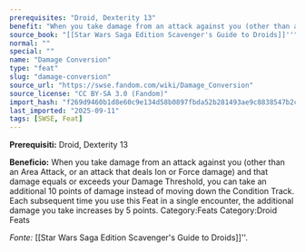 ```yaml
---
prerequisites: "Droid, Dexterity 13"
benefit: "When you take damage from an attack against you (other than an Area Attack, or an attack that deals Ion or Force damage) and that damage equals or exceeds your Damage Threshold, you can take an additional 10 points of damage instead of moving down the Condition Track. Each subsequent time you use this Feat in a single encounter, the additional damage you take increases by 5 points. Category:Feats Category:Droid Feats"
source_book: "[[Star Wars Saga Edition Scavenger's Guide to Droids]]''"
normal: ""
special: ""
name: "Damage Conversion"
type: "feat"
slug: "damage-conversion"
source_url: "https://swse.fandom.com/wiki/Damage_Conversion"
source_license: "CC BY-SA 3.0 (Fandom)"
import_hash: "f269d9460b1d8e60c9e134d58b0897fbda52b281493ae9c8838547b2c232cf40"
last_imported: "2025-09-11"
tags: [SWSE, Feat]
---
```

**Prerequisiti:** Droid, Dexterity 13

**Beneficio:** When you take damage from an attack against you (other than an Area Attack, or an attack that deals Ion or Force damage) and that damage equals or exceeds your Damage Threshold, you can take an additional 10 points of damage instead of moving down the Condition Track. Each subsequent time you use this Feat in a single encounter, the additional damage you take increases by 5 points. Category:Feats Category:Droid Feats

*Fonte:* [[Star Wars Saga Edition Scavenger's Guide to Droids]]''.